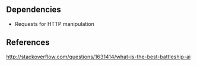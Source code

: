 ## Dependencies

* Requests for HTTP manipulation

## References

http://stackoverflow.com/questions/1631414/what-is-the-best-battleship-ai
